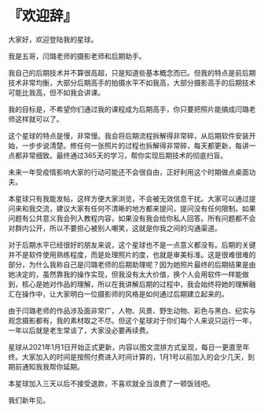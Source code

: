 # 『欢迎辞』

大家好，欢迎登陆我的星球。

我是五哥，闫璐老师的摄影老师和后期助手。

我自己的后期技术并不算很高超，只是知道些基本概念而已。但我的特点是前后期技术非常均衡，大部分后期高手的拍摄水平不如我高，大部分摄影高手的后期技术可能比我高，但不如我会讲课。

我的目标是，不希望你们通过我的课程成为后期高手，你只要把照片能搞成闫璐老师这样就可以了。

这个星球的特点是慢，非常慢。我会将后期流程拆解得非常碎，从后期软件安装开始，一步步说清楚。修任何一张照片的过程也拆解得非常碎，每天都更新，每讲一点都非常细致。最终通过365天的学习，帮你实现后期技术的彻底扫盲。

未来一年受疫情影响大家的行动可能还不会很自由，正好利用这个时期做点桌面功夫。

本星球只有我能发帖，这样方便大家浏览，不会被无效信息干扰。大家可以通过提问来和我交流，建议大家有任何不清晰的地方都来提问，提问没有任何限制。如果问题有公共意义我会列入教程内容，如果没有我会给你私人回答。所有问题都不会对群内公开，所以不要担心被别人嘲笑，这就是你我之间的沟通渠道。

对于后期水平已经很好的朋友来说，这个星球也不是一点意义都没有。后期的关键并不是软件使用熟练程度，而是处理照片的度，也就是审美标准。这是很难很难的部分，为什么我称自己是闫璐老师的后期助理呢？因为她照片最终的后期结果是由她决定的，虽然靠我的操作实现，但我没有太大价值，换个人会用软件一样能做到，核心是她对作品的理解，所以在我讲解后期的过程中，我会始终将她的理解融汇在操作中，让大家明白一位摄影师的风格是如何通过后期建立起来的。

由于闫璐老师的作品涉及面非常广，人物、风景、野生动物、彩色与黑白、纪实与观念摄影都有，我的素材取之不尽。但这个星球对于你们每个人来说只运行一年，一年以后就是老生常谈了，大家没必要再续费。

星球从2021年1月1日开始正式更新，内容以图文混排方式呈现，每日一更直至年终。大家加入的时间是按照付费进入时间计算的，1月1号以前加入的会少几天，到期前通知我我帮你延期。

本星球加入三天以后不接受退款，不喜欢就全当浪费了一顿饭钱吧。

我们新年见。